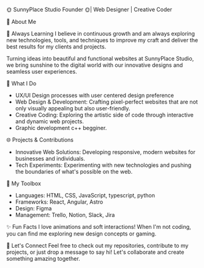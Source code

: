 🌞 SunnyPlace Studio Founder 🌞| Web Designer | Creative Coder

🚀 About Me

🌱 Always Learning
I believe in continuous growth and am always exploring new technologies, tools, and techniques to improve my craft and deliver the best results for my clients and projects.

Turning ideas into beautiful and functional websites at SunnyPlace Studio, we bring sunshine to the digital world with our innovative designs and seamless user experiences.

🌟 What I Do
- UX/UI Design processes with user centered design preference
- Web Design & Development: Crafting pixel-perfect websites that are not only visually appealing but also user-friendly.
- Creative Coding: Exploring the artistic side of code through interactive and dynamic web projects.
- Graphic development c++ begginer.

🌐 Projects & Contributions
- Innovative Web Solutions: Developing responsive, modern websites for businesses and individuals.
- Tech Experiments: Experimenting with new technologies and pushing the boundaries of what's possible on the web.

🎨 My Toolbox
- Languages: HTML, CSS, JavaScript, typescript, python
- Frameworks: React, Angular, Astro
- Design: Figma
- Management: Trello, Notion, Slack, Jira

✨ Fun Facts
I love animations and soft interactions!
When I'm not coding, you can find me exploring new design concepts or gaming.

🤝 Let's Connect
Feel free to check out my repositories, contribute to my projects, or just drop a message to say hi! Let's collaborate and create something amazing together.


